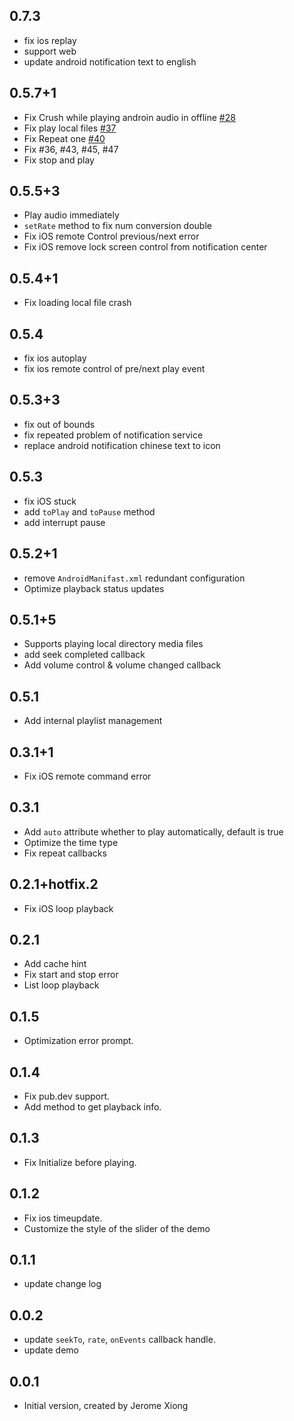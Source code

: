 ## 0.7.3
- fix ios replay
- support web
- update android notification text to english

## 0.5.7+1
- Fix Crush while playing androin audio in offline [#28](https://github.com/jeromexiong/audio_manager/issues/28)
- Fix play local files [#37](https://github.com/jeromexiong/audio_manager/issues/37)
- Fix Repeat one [#40](https://github.com/jeromexiong/audio_manager/issues/40)
- Fix #36, #43, #45, #47
- Fix stop and play

## 0.5.5+3

- Play audio immediately
- `setRate` method to fix num conversion double
- Fix iOS remote Control previous/next error
- Fix iOS remove lock screen control from notification center

## 0.5.4+1

- Fix loading local file crash

## 0.5.4

- fix ios autoplay
- fix ios remote control of pre/next play event

## 0.5.3+3

- fix out of bounds
- fix repeated problem of notification service
- replace android notification chinese text to icon

## 0.5.3

- fix iOS stuck
- add `toPlay` and `toPause` method
- add interrupt pause

## 0.5.2+1

- remove `AndroidManifast.xml` redundant configuration
- Optimize playback status updates

## 0.5.1+5

- Supports playing local directory media files
- add seek completed callback
- Add volume control & volume changed callback

## 0.5.1

- Add internal playlist management

## 0.3.1+1

- Fix iOS remote command error

## 0.3.1

- Add `auto` attribute whether to play automatically, default is true
- Optimize the time type
- Fix repeat callbacks

## 0.2.1+hotfix.2

- Fix iOS loop playback

## 0.2.1

- Add cache hint
- Fix start and stop error
- List loop playback

## 0.1.5

- Optimization error prompt.

## 0.1.4

- Fix pub.dev support.
- Add method to get playback info.

## 0.1.3

- Fix Initialize before playing.

## 0.1.2

- Fix ios timeupdate.
- Customize the style of the slider of the demo

## 0.1.1

- update change log

## 0.0.2

- update `seekTo`, `rate`, `onEvents` callback handle.
- update demo

## 0.0.1

- Initial version, created by Jerome Xiong